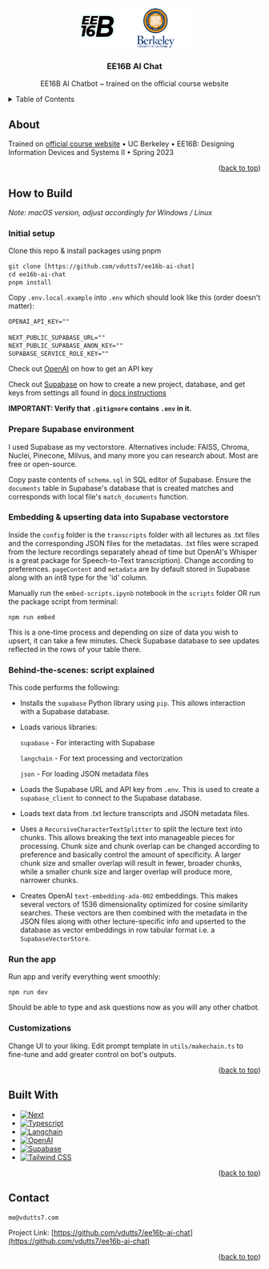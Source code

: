 <!-- PROJECT LOGO -->
<br />
<div align="center">
    <img src="https://github.com/vdutts7/ee16b-ai-chat/blob/main/public/ee16b.png" alt="Logo" width="80" height="80">
    <img src="https://github.com/vdutts7/ee16b-ai-chat/blob/main/public/UC-Berkeley-Emblem.png" alt="Logo" width="140" height="80">
  </a>
  <h3 align="center">EE16B AI Chat</h3>
  <p align="center">
    EE16B AI Chatbot ~ trained on the official course website
  </p>
</div>

<!-- TABLE OF CONTENTS -->
<details>
  <summary>Table of Contents</summary>
  <ol>
    <li>
      <a href="#about">About</a>
      <ul>
        <li><a href="#how-to-build">How to Build</a></li>
            <ul>
                <li>Initial setup</li>
                <li>Prepare Supabase environment</li>
                <li>Embedding & upserting data into Supabase vectorstore</li>
                <li>Behind-the-scenes: script explained</li>
                <li>Run the app</li>
                <li>Customizations</li>
            </ul>
        <li><a href="#built-with">Built With</a></li>
      </ul>
    </li>
      <li><a href="#contact">Contact</a></li>
  </ol>
</details>



<!-- ABOUT -->
## About

Trained on [official course website](https://eecs16b.org/) • UC Berkeley • EE16B: Designing Information Devices and Systems II • Spring 2023 

<p align="right">(<a href="#readme-top">back to top</a>)</p> 

## How to Build 

_Note: macOS version, adjust accordingly for Windows / Linux_

### Initial setup

Clone this repo & install packages using pnpm

```
git clone [https://github.com/vdutts7/ee16b-ai-chat]
cd ee16b-ai-chat
pnpm install
```

Copy `.env.local.example` into `.env` which should look like this (order doesn't matter):

```
OPENAI_API_KEY=""

NEXT_PUBLIC_SUPABASE_URL=""
NEXT_PUBLIC_SUPABASE_ANON_KEY=""
SUPABASE_SERVICE_ROLE_KEY=""

```

Check out [OpenAI](https://help.openai.com/en/articles/4936850-where-do-i-find-my-secret-api-key) on how to get an API key

Check out [Supabase](https://supabase.com/) on how to create a new project, database, and get keys from settings all found in [docs instructions](https://supabase.com/docs)

**IMPORTANT: Verify that `.gitignore` contains `.env` in it.**


### Prepare Supabase environment

I used Supabase as my vectorstore. Alternatives include: FAISS, Chroma, Nuclei, Pinecone, Milvus, and many more you can research about. Most are free or open-source. 

Copy paste contents of `schema.sql` in SQL editor of Supabase. Ensure the `documents` table in Supabase's database that is created matches and corresponds with local file's `match_documents` function.


### Embedding & upserting data into Supabase vectorstore

Inside the `config` folder is the `transcripts` folder with all lectures as .txt files and the corresponding JSON files for the metadatas. .txt files were scraped from the lecture recordings separately ahead of time but OpenAI's Whisper is a great package for Speech-to-Text transcription). Change according to preferences. `pageContent` and `metadata` are by default stored in Supabase along with an int8 type for the 'id' column.

Manually run the `embed-scripts.ipynb` notebook in the `scripts` folder OR run the package script from terminal:

```
npm run embed
```

This is a one-time process and depending on size of data you wish to upsert, it can take a few minutes. Check Supabase database to see updates reflected in the rows of your table there.


### Behind-the-scenes: script explained

This code performs the following:

- Installs the `supabase` Python library using `pip`. This allows interaction with a Supabase database.
- Loads various libraries:

    `supabase` - For interacting with Supabase
    
    `langchain` - For text processing and vectorization

    `json` - For loading JSON metadata files

- Loads the Supabase URL and API key from `.env`. This is used to create a `supabase_client` to connect to the Supabase database.
- Loads text data from .txt lecture transcripts and JSON metadata files.
- Uses a `RecursiveCharacterTextSplitter` to split the lecture text into chunks. This allows breaking the text into manageable pieces for processing. Chunk size and chunk overlap can be changed according to preference and basically control the amount of specificity. A larger chunk size and smaller overlap will result in fewer, broader chunks, while a smaller chunk size and larger overlap will produce more, narrower chunks.
- Creates OpenAI `text-embedding-ada-002` embeddings. This makes several vectors of 1536 dimensionality optimized for cosine similarity searches. These vectors are then combined with the metadata in the JSON files along with other lecture-specific info and upserted to the database as vector embeddings in row tabular format i.e. a `SupabaseVectorStore`.


### Run the app

Run app and verify everything went smoothly:

```
npm run dev
```

Should be able to type and ask questions now as you will any other chatbot.


### Customizations

Change UI to your liking. 
Edit prompt template in `utils/makechain.ts` to fine-tune and add greater control on bot's outputs.

<p align="right">(<a href="#readme-top">back to top</a>)</p>


<!-- BUILT WITH -->
## Built With
* [![Next][Next]][Next-url]
* [![Typescript][Typescript]][Typescript-url]
* [![Langchain][Langchain]][Langchain-url]
* [![OpenAI][OpenAI]][OpenAI-url]
* [![Supabase][Supabase]][Supabase-url]
* [![Tailwind CSS][TailwindCSS]][TailwindCSS-url]

<p align="right">(<a href="#readme-top">back to top</a>)</p>


<!-- CONTACT -->
## Contact

`me@vdutts7.com` 

Project Link: [https://github.com/vdutts7/ee16b-ai-chat](https://github.com/vdutts7/ee16b-ai-chat)

<p align="right">(<a href="#readme-top">back to top</a>)</p>


<!-- MARKDOWN LINKS & IMAGES -->
<!-- https://www.markdownguide.org/basic-syntax/#reference-style-links -->


[Next]: https://img.shields.io/badge/next.js-000000?style=for-the-badge&logo=nextdotjs&logoColor=white
[Next-url]: https://nextjs.org/

[Langchain]: https://img.shields.io/badge/🦜🔗Langchain-DD0031?style=for-the-badge&color=<brightgreen>
[Langchain-url]: https://langchain.com/

[TailwindCSS]: https://img.shields.io/badge/Tailwind_CSS-38B2AC?style=for-the-badge&logo=tailwind-css&logoColor=skyblue&color=0A192F
[TailwindCSS-url]: https://tailwindcss.com/

[OpenAI]: https://img.shields.io/badge/OpenAI%20ada--002%20GPT--3-0058A0?style=for-the-badge&logo=openai&logoColor=white&color=black
[OpenAI-url]: https://openai.com/

[TypeScript]: https://img.shields.io/badge/TypeScript-007ACC?style=for-the-badge&logo=typescript&logoColor=white
[Typescript-url]: https://www.typescriptlang.org/

[Supabase]: https://img.shields.io/badge/Supabase%20pgvector-FFCA28?style=for-the-badge&logo=Supabase&logoColor=49E879&color=black
[Supabase-url]: https://Supabase.com/
